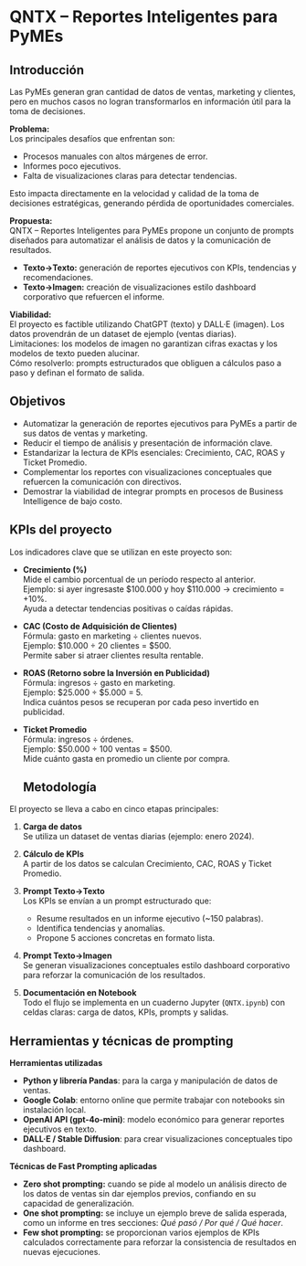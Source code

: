 # QNTX – Reportes Inteligentes para PyMEs

## Introducción

Las PyMEs generan gran cantidad de datos de ventas, marketing y clientes, pero en muchos casos no logran transformarlos en información útil para la toma de decisiones.

**Problema:**  
Los principales desafíos que enfrentan son:
- Procesos manuales con altos márgenes de error.  
- Informes poco ejecutivos.  
- Falta de visualizaciones claras para detectar tendencias.  

Esto impacta directamente en la velocidad y calidad de la toma de decisiones estratégicas, generando pérdida de oportunidades comerciales.

**Propuesta:**  
QNTX – Reportes Inteligentes para PyMEs propone un conjunto de prompts diseñados para automatizar el análisis de datos y la comunicación de resultados.  
- **Texto→Texto:** generación de reportes ejecutivos con KPIs, tendencias y recomendaciones.  
- **Texto→Imagen:** creación de visualizaciones estilo dashboard corporativo que refuercen el informe.  

**Viabilidad:**  
El proyecto es factible utilizando ChatGPT (texto) y DALL·E (imagen). Los datos provendrán de un dataset de ejemplo (ventas diarias).  
Limitaciones: los modelos de imagen no garantizan cifras exactas y los modelos de texto pueden alucinar.  
Cómo resolverlo: prompts estructurados que obliguen a cálculos paso a paso y definan el formato de salida.

## Objetivos
- Automatizar la generación de reportes ejecutivos para PyMEs a partir de sus datos de ventas y marketing.  
- Reducir el tiempo de análisis y presentación de información clave.  
- Estandarizar la lectura de KPIs esenciales: Crecimiento, CAC, ROAS y Ticket Promedio.  
- Complementar los reportes con visualizaciones conceptuales que refuercen la comunicación con directivos.  
- Demostrar la viabilidad de integrar prompts en procesos de Business Intelligence de bajo costo.

## KPIs del proyecto

Los indicadores clave que se utilizan en este proyecto son:

- **Crecimiento (%)**  
  Mide el cambio porcentual de un período respecto al anterior.  
  Ejemplo: si ayer ingresaste $100.000 y hoy $110.000 → crecimiento = +10%.  
  Ayuda a detectar tendencias positivas o caídas rápidas.

- **CAC (Costo de Adquisición de Clientes)**  
  Fórmula: gasto en marketing ÷ clientes nuevos.  
  Ejemplo: $10.000 ÷ 20 clientes = $500.  
  Permite saber si atraer clientes resulta rentable.

- **ROAS (Retorno sobre la Inversión en Publicidad)**  
  Fórmula: ingresos ÷ gasto en marketing.  
  Ejemplo: $25.000 ÷ $5.000 = 5.  
  Indica cuántos pesos se recuperan por cada peso invertido en publicidad.

- **Ticket Promedio**  
  Fórmula: ingresos ÷ órdenes.  
  Ejemplo: $50.000 ÷ 100 ventas = $500.  
  Mide cuánto gasta en promedio un cliente por compra.

  ## Metodología

El proyecto se lleva a cabo en cinco etapas principales:

1. **Carga de datos**  
   Se utiliza un dataset de ventas diarias (ejemplo: enero 2024).  

2. **Cálculo de KPIs**  
   A partir de los datos se calculan Crecimiento, CAC, ROAS y Ticket Promedio.  

3. **Prompt Texto→Texto**  
   Los KPIs se envían a un prompt estructurado que:  
   - Resume resultados en un informe ejecutivo (~150 palabras).  
   - Identifica tendencias y anomalías.  
   - Propone 5 acciones concretas en formato lista.  

4. **Prompt Texto→Imagen**  
   Se generan visualizaciones conceptuales estilo dashboard corporativo para reforzar la comunicación de los resultados.  

5. **Documentación en Notebook**  
   Todo el flujo se implementa en un cuaderno Jupyter (`QNTX.ipynb`) con celdas claras: carga de datos, KPIs, prompts y salidas.

## Herramientas y técnicas de prompting

**Herramientas utilizadas**
- **Python y librería Pandas**: para la carga y manipulación de datos de ventas.  
- **Google Colab**: entorno online que permite trabajar con notebooks sin instalación local.  
- **OpenAI API (gpt-4o-mini)**: modelo económico para generar reportes ejecutivos en texto.  
- **DALL·E / Stable Diffusion**: para crear visualizaciones conceptuales tipo dashboard.  

**Técnicas de Fast Prompting aplicadas**
- **Zero shot prompting:** cuando se pide al modelo un análisis directo de los datos de ventas sin dar ejemplos previos, confiando en su capacidad de generalización.  
- **One shot prompting:** se incluye un ejemplo breve de salida esperada, como un informe en tres secciones: *Qué pasó / Por qué / Qué hacer*.  
- **Few shot prompting:** se proporcionan varios ejemplos de KPIs calculados correctamente para reforzar la consistencia de resultados en nuevas ejecuciones.  



